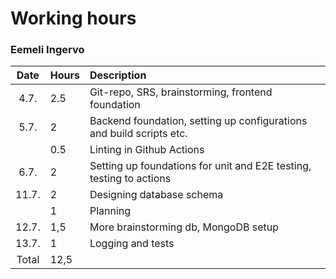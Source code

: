 # Working hours
### Eemeli Ingervo

| Date | Hours | Description |
| :----: | :----- | :----- |
| 4.7. | 2.5 | Git-repo, SRS, brainstorming, frontend foundation |
| 5.7. | 2 | Backend foundation, setting up configurations and build scripts etc. |
| | 0.5| Linting in Github Actions |
| 6.7. | 2 | Setting up foundations for unit and E2E testing, testing to actions |
| 11.7. | 2 | Designing database schema |
| | 1 | Planning |
| 12.7. | 1,5 | More brainstorming db, MongoDB setup |
| 13.7. | 1 | Logging and tests |
| Total | 12,5 | |
